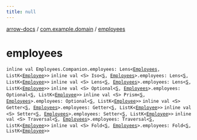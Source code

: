 ```yaml
---
title: null
---
```


[arrow-docs](../index.html) / [com.example.domain](index.html) / [employees](./employees.html)

# employees

`inline val Employees.Companion.employees: Lens<`[`Employees`](-employees/index.html)`, ListK<`[`Employee`](-employee/index.html)`>>`
`inline val <S> Iso<`[`S`](employees.html#S)`, `[`Employees`](-employees/index.html)`>.employees: Lens<`[`S`](employees.html#S)`, ListK<`[`Employee`](-employee/index.html)`>>`
`inline val <S> Lens<`[`S`](employees.html#S)`, `[`Employees`](-employees/index.html)`>.employees: Lens<`[`S`](employees.html#S)`, ListK<`[`Employee`](-employee/index.html)`>>`
`inline val <S> Optional<`[`S`](employees.html#S)`, `[`Employees`](-employees/index.html)`>.employees: Optional<`[`S`](employees.html#S)`, ListK<`[`Employee`](-employee/index.html)`>>`
`inline val <S> Prism<`[`S`](employees.html#S)`, `[`Employees`](-employees/index.html)`>.employees: Optional<`[`S`](employees.html#S)`, ListK<`[`Employee`](-employee/index.html)`>>`
`inline val <S> Getter<`[`S`](employees.html#S)`, `[`Employees`](-employees/index.html)`>.employees: Getter<`[`S`](employees.html#S)`, ListK<`[`Employee`](-employee/index.html)`>>`
`inline val <S> Setter<`[`S`](employees.html#S)`, `[`Employees`](-employees/index.html)`>.employees: Setter<`[`S`](employees.html#S)`, ListK<`[`Employee`](-employee/index.html)`>>`
`inline val <S> Traversal<`[`S`](employees.html#S)`, `[`Employees`](-employees/index.html)`>.employees: Traversal<`[`S`](employees.html#S)`, ListK<`[`Employee`](-employee/index.html)`>>`
`inline val <S> Fold<`[`S`](employees.html#S)`, `[`Employees`](-employees/index.html)`>.employees: Fold<`[`S`](employees.html#S)`, ListK<`[`Employee`](-employee/index.html)`>>`